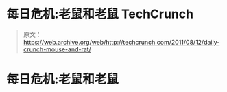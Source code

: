 # 每日危机:老鼠和老鼠 TechCrunch

> 原文：<https://web.archive.org/web/http://techcrunch.com/2011/08/12/daily-crunch-mouse-and-rat/>

# 每日危机:老鼠和老鼠